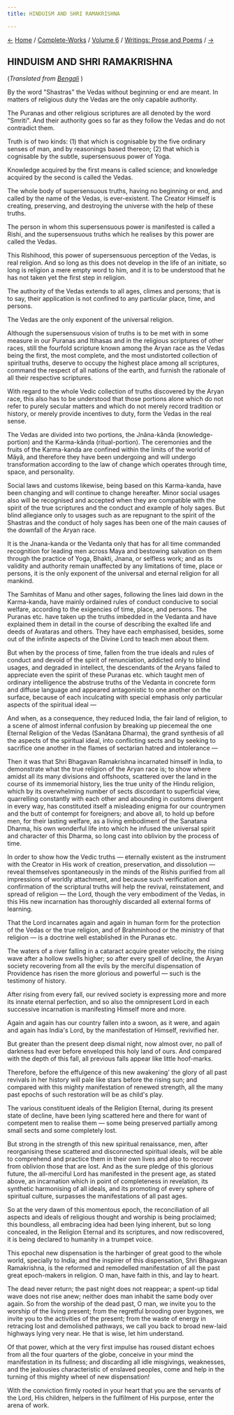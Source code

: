 ```yaml
---
title: HINDUISM AND SHRI RAMAKRISHNA

---
```

<div>

[←](on_the_seas_bosom.htm) [Home](../../../index.htm) /
[Complete-Works](../../complete_works.htm) / [Volume
6](../volume_6_contents.htm) / [Writings: Prose and
Poems](writings_prose_and_poems_contents.htm)
/ [→](the_bengali_language.htm)

  

## HINDUISM AND SHRI RAMAKRISHNA

(*Translated from [Bengali](b6003_hindu_religion.pdf)* )

By the word "Shastras" the Vedas without beginning or end are meant. In
matters of religious duty the Vedas are the only capable authority.

The Puranas and other religious scriptures are all denoted by the word
"Smriti". And their authority goes so far as they follow the Vedas and
do not contradict them.

Truth is of two kinds: (1) that which is cognisable by the five ordinary
senses of man, and by reasonings based thereon; (2) that which is
cognisable by the subtle, supersensuous power of Yoga.

Knowledge acquired by the first means is called science; and knowledge
acquired by the second is called the Vedas.

The whole body of supersensuous truths, having no beginning or end, and
called by the name of the Vedas, is ever-existent. The Creator Himself
is creating, preserving, and destroying the universe with the help of
these truths.

The person in whom this supersensuous power is manifested is called a
Rishi, and the supersensuous truths which he realises by this power are
called the Vedas.

This Rishihood, this power of supersensuous perception of the Vedas, is
real religion. And so long as this does not develop in the life of an
initiate, so long is religion a mere empty word to him, and it is to be
understood that he has not taken yet the first step in religion.

The authority of the Vedas extends to all ages, climes and persons; that
is to say, their application is not confined to any particular place,
time, and persons.

The Vedas are the only exponent of the universal religion.

Although the supersensuous vision of truths is to be met with in some
measure in our Puranas and Itihasas and in the religious scriptures of
other races, still the fourfold scripture known among the Aryan race as
the Vedas being the first, the most complete, and the most undistorted
collection of spiritual truths, deserve to occupy the highest place
among all scriptures, command the respect of all nations of the earth,
and furnish the rationale of all their respective scriptures.

With regard to the whole Vedic collection of truths discovered by the
Aryan race, this also has to be understood that those portions alone
which do not refer to purely secular matters and which do not merely
record tradition or history, or merely provide incentives to duty, form
the Vedas in the real sense.

The Vedas are divided into two portions, the Jnâna-kânda
(knowledge-portion) and the Karma-kânda (ritual-portion). The ceremonies
and the fruits of the Karma-kanda are confined within the limits of the
world of Mâyâ, and therefore they have been undergoing and will undergo
transformation according to the law of change which operates through
time, space, and personality.

Social laws and customs likewise, being based on this Karma-kanda, have
been changing and will continue to change hereafter. Minor social usages
also will be recognised and accepted when they are compatible with the
spirit of the true scriptures and the conduct and example of holy sages.
But blind allegiance only to usages such as are repugnant to the spirit
of the Shastras and the conduct of holy sages has been one of the main
causes of the downfall of the Aryan race.

It is the Jnana-kanda or the Vedanta only that has for all time
commanded recognition for leading men across Maya and bestowing
salvation on them through the practice of Yoga, Bhakti, Jnana, or
selfless work; and as its validity and authority remain unaffected by
any limitations of time, place or persons, it is the only exponent of
the universal and eternal religion for all mankind.

The Samhitas of Manu and other sages, following the lines laid down in
the Karma-kanda, have mainly ordained rules of conduct conducive to
social welfare, according to the exigencies of time, place, and persons.
The Puranas etc. have taken up the truths imbedded in the Vedanta and
have explained them in detail in the course of describing the exalted
life and deeds of Avataras and others. They have each emphasised,
besides, some out of the infinite aspects of the Divine Lord to teach
men about them.

But when by the process of time, fallen from the true ideals and rules
of conduct and devoid of the spirit of renunciation, addicted only to
blind usages, and degraded in intellect, the descendants of the Aryans
failed to appreciate even the spirit of these Puranas etc. which taught
men of ordinary intelligence the abstruse truths of the Vedanta in
concrete form and diffuse language and appeared antagonistic to one
another on the surface, because of each inculcating with special
emphasis only particular aspects of the spiritual ideal —

And when, as a consequence, they reduced India, the fair land of
religion, to a scene of almost infernal confusion by breaking up
piecemeal the one Eternal Religion of the Vedas (Sanâtana Dharma), the
grand synthesis of all the aspects of the spiritual ideal, into
conflicting sects and by seeking to sacrifice one another in the flames
of sectarian hatred and intolerance —

Then it was that Shri Bhagavan Ramakrishna incarnated himself in India,
to demonstrate what the true religion of the Aryan race is; to show
where amidst all its many divisions and offshoots, scattered over the
land in the course of its immemorial history, lies the true unity of the
Hindu religion, which by its overwhelming number of sects discordant to
superficial view, quarrelling constantly with each other and abounding
in customs divergent in every way, has constituted itself a misleading
enigma for our countrymen and the butt of contempt for foreigners; and
above all, to hold up before men, for their lasting welfare, as a living
embodiment of the Sanatana Dharma, his own wonderful life into which he
infused the universal spirit and character of this Dharma, so long cast
into oblivion by the process of time.

In order to show how the Vedic truths — eternally existent as the
instrument with the Creator in His work of creation, preservation, and
dissolution — reveal themselves spontaneously in the minds of the Rishis
purified from all impressions of worldly attachment, and because such
verification and confirmation of the scriptural truths will help the
revival, reinstatement, and spread of religion — the Lord, though the
very embodiment of the Vedas, in this His new incarnation has thoroughly
discarded all external forms of learning.

That the Lord incarnates again and again in human form for the
protection of the Vedas or the true religion, and of Brahminhood or the
ministry of that religion — is a doctrine well established in the
Puranas etc.

The waters of a river falling in a cataract acquire greater velocity,
the rising wave after a hollow swells higher; so after every spell of
decline, the Aryan society recovering from all the evils by the merciful
dispensation of Providence has risen the more glorious and powerful —
such is the testimony of history.

After rising from every fall, our revived society is expressing more and
more its innate eternal perfection, and so also the omnipresent Lord in
each successive incarnation is manifesting Himself more and more.

Again and again has our country fallen into a swoon, as it were, and
again and again has India's Lord, by the manifestation of Himself,
revivified her.

But greater than the present deep dismal night, now almost over, no pall
of darkness had ever before enveloped this holy land of ours. And
compared with the depth of this fall, all previous falls appear like
little hoof-marks.

Therefore, before the effulgence of this new awakening' the glory of all
past revivals in her history will pale like stars before the rising sun;
and compared with this mighty manifestation of renewed strength, all the
many past epochs of such restoration will be as child's play.

The various constituent ideals of the Religion Eternal, during its
present state of decline, have been lying scattered here and there for
want of competent men to realise them — some being preserved partially
among small sects and some completely lost.

But strong in the strength of this new spiritual renaissance, men, after
reorganising these scattered and disconnected spiritual ideals, will be
able to comprehend and practice them in their own lives and also to
recover from oblivion those that are lost. And as the sure pledge of
this glorious future, the all-merciful Lord has manifested in the
present age, as stated above, an incarnation which in point of
completeness in revelation, its synthetic harmonising of all ideals, and
its promoting of every sphere of spiritual culture, surpasses the
manifestations of all past ages.

So at the very dawn of this momentous epoch, the reconciliation of all
aspects and ideals of religious thought and worship is being proclaimed;
this boundless, all embracing idea had been lying inherent, but so long
concealed, in the Religion Eternal and its scriptures, and now
rediscovered, it is being declared to humanity in a trumpet voice.

This epochal new dispensation is the harbinger of great good to the
whole world, specially to India; and the inspirer of this dispensation,
Shri Bhagavan Ramakrishna, is the reformed and remodelled manifestation
of all the past great epoch-makers in religion. O man, have faith in
this, and lay to heart.

The dead never return; the past night does not reappear; a spent-up
tidal wave does not rise anew; neither does man inhabit the same body
over again. So from the worship of the dead past, O man, we invite you
to the worship of the living present; from the regretful brooding over
bygones, we invite you to the activities of the present; from the waste
of energy in retracing lost and demolished pathways, we call you back to
broad new-laid highways lying very near. He that is wise, let him
understand.

Of that power, which at the very first impulse has roused distant echoes
from all the four quarters of the globe, conceive in your mind the
manifestation in its fullness; and discarding all idle misgivings,
weaknesses, and the jealousies characteristic of enslaved peoples, come
and help in the turning of this mighty wheel of new dispensation!

With the conviction firmly rooted in your heart that you are the
servants of the Lord, His children, helpers in the fulfilment of His
purpose, enter the arena of work.

</div>
